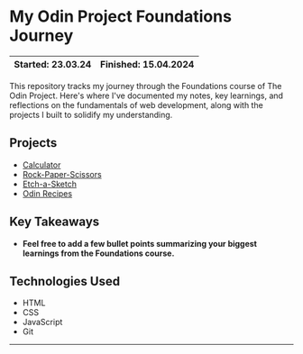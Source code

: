 # My Odin Project Foundations Journey

| Started: 23.03.24 | Finished: 15.04.2024 |
| ----------------- | -------------------- |

This repository tracks my journey through the Foundations course of The Odin Project. Here's where I've documented my notes, key learnings, and reflections on the fundamentals of web development, along with the projects I built to solidify my understanding.

## Projects

- [Calculator](https://github.com/luvsense/my-odin-journey/tree/main/Foundations/calculator)
- [Rock-Paper-Scissors](https://github.com/luvsense/my-odin-journey/tree/main/Foundations/rock-paper-scissors)
- [Etch-a-Sketch](https://github.com/luvsense/my-odin-journey/tree/main/Foundations/Etch-a-Sketch)
- [Odin Recipes](https://github.com/luvsense/my-odin-journey/tree/main/Foundations/odin-recipes)

## Key Takeaways

- **Feel free to add a few bullet points summarizing your biggest learnings from the Foundations course.**

## Technologies Used

- HTML
- CSS
- JavaScript
- Git

---
